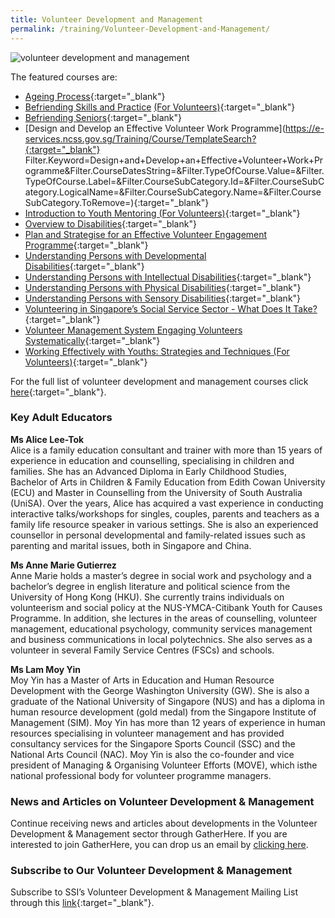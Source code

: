 ```yaml
---
title: Volunteer Development and Management
permalink: /training/Volunteer-Development-and-Management/
---
```

![volunteer development and management](/images/training/Volunteer_SSI_header-banner-757-x-239px8.jpg)

The featured courses are:   
-   [Ageing Process](https://www.learningcloud.sg/pages/coursedescription.jsf?courseId=900993&catalogId=1700&templateId=-1){:target="_blank"}   
-   [Befriending Skills and Practice](https://e-services.ncss.gov.sg/Training/Course/TemplateSearch?Keyword=Befriending+Skills+and+Practice) [(For Volunteers)](https://e-services.ncss.gov.sg/Training/Course/TemplateSearch?Keyword=Befriending+Skills+and+Practice){:target="_blank"}   
-   [Befriending Seniors](https://www.learningcloud.sg/pages/coursedescription.jsf?courseId=918685&catalogId=1700){:target="_blank"}   
-   [Design and Develop an Effective Volunteer Work Programme](https://e-services.ncss.gov.sg/Training/Course/TemplateSearch?{:target="_blank"}   Filter.Keyword=Design+and+Develop+an+Effective+Volunteer+Work+Programme&Filter.CourseDatesString=&Filter.TypeOfCourse.Value=&Filter.TypeOfCourse.Label=&Filter.CourseSubCategory.Id=&Filter.CourseSubCategory.LogicalName=&Filter.CourseSubCategory.Name=&Filter.CourseSubCategory.ToRemove=){:target="_blank"}   
-   [Introduction to Youth Mentoring (For Volunteers)](https://e-services.ncss.gov.sg/Training/Course/TemplateSearch?Filter.Keyword=introduction+to+youth+mentoring&Filter.CourseDatesString=&Filter.TypeOfCourse.Value=&Filter.TypeOfCourse.Label=&Filter.CourseSubCategory.Id=&Filter.CourseSubCategory.LogicalName=&Filter.CourseSubCategory.Name=&Filter.CourseSubCategory.ToRemove=){:target="_blank"}   
-   [Overview to Disabilities](https://learningcloud.sg/pages/coursedescription.jsf?courseId=602626&catalogId=1700){:target="_blank"}   
-   [Plan and Strategise for an Effective Volunteer Engagement Programme](https://e-services.ncss.gov.sg/Training/Course/TemplateSearch?Filter.Keyword=plan+and+strategise&Filter.CourseDatesString=&Filter.TypeOfCourse.Value=&Filter.TypeOfCourse.Label=&Filter.CourseSubCategory.Id=&Filter.CourseSubCategory.LogicalName=&Filter.CourseSubCategory.Name=&Filter.CourseSubCategory.ToRemove=){:target="_blank"}   
-   [Understanding Persons with Developmental Disabilities](https://learningcloud.sg/pages/coursedescription.jsf?courseId=607793&catalogId=1700){:target="_blank"}   
-   [Understanding Persons with Intellectual Disabilities](https://learningcloud.sg/pages/coursedescription.jsf?courseId=751912&catalogId=1700){:target="_blank"}   
-   [Understanding Persons with Physical Disabilities](https://learningcloud.sg/pages/coursedescription.jsf?courseId=609000&catalogId=1700){:target="_blank"}   
-   [Understanding Persons with Sensory Disabilities](https://learningcloud.sg/pages/coursedescription.jsf?courseId=609443&catalogId=1700){:target="_blank"}   
-   [Volunteering in Singapore’s Social Service Sector - What Does It Take?](https://e-services.ncss.gov.sg/Training/Course/TemplateSearch?Filter.Keyword=volunteering+in+singapore&Filter.CourseDatesString=&Filter.TypeOfCourse.Value=&Filter.TypeOfCourse.Label=&Filter.CourseSubCategory.Id=&Filter.CourseSubCategory.LogicalName=&Filter.CourseSubCategory.Name=&Filter.CourseSubCategory.ToRemove=){:target="_blank"}   
-   [Volunteer Management System Engaging Volunteers Systematically](https://e-services.ncss.gov.sg/Training/Course/TemplateSearch?Keyword=Volunteer+Management+System+-+Engaging+Volunteers+Systematically){:target="_blank"}   
-   [Working Effectively with Youths: Strategies and Techniques (For Volunteers)](https://e-services.ncss.gov.sg/Training/Course/TemplateSearch?Filter.Keyword=Working+Effectively+with+Youths%3A+Strategies+and+techniques&Filter.CourseDatesString=&Filter.TypeOfCourse.Value=&Filter.TypeOfCourse.Label=&Filter.CourseSubCategory.Id=&Filter.CourseSubCategory.LogicalName=&Filter.CourseSubCategory.Name=&Filter.CourseSubCategory.ToRemove=){:target="_blank"}   
  
For the full list of volunteer development and management courses click [here](https://e-services.ncss.gov.sg/Training/Course/TemplateSearch?Filter.Keyword=&Filter.CourseDatesString=&Filter.TypeOfCourse.Value=&Filter.TypeOfCourse.Label=&Filter.CourseSubCategory.Id=fef837bd-290c-e611-810d-000c29e3b091&Filter.CourseSubCategory.LogicalName=nis_coursesubcategory&Filter.CourseSubCategory.Name=Volunteer+Development&Filter.CourseSubCategory.ToRemove=){:target="_blank"}.  

### Key Adult Educators
**Ms Alice Lee-Tok**   
Alice is a family education consultant and trainer with more than 15 years of experience in education and counselling, specialising in children and families. She has an Advanced Diploma in Early Childhood Studies, Bachelor of Arts in Children & Family Education from Edith Cowan University (ECU) and Master in Counselling from the University of South Australia (UniSA). Over the years, Alice has acquired a vast experience in conducting interactive talks/workshops for singles, couples, parents and teachers as a family life resource speaker in various settings. She is also an experienced counsellor in personal developmental and family-related issues such as parenting and marital issues, both in Singapore and China.

**Ms Anne Marie Gutierrez**   
Anne Marie holds a master’s degree in social work and psychology and a bachelor’s degree in english literature and political science from the University of Hong Kong (HKU). She currently trains individuals on volunteerism and social policy at the NUS-YMCA-Citibank Youth for Causes Programme. In addition, she lectures in the areas of counselling, volunteer management, educational psychology, community services management and business communications in local polytechnics. She also serves as a volunteer in several Family Service Centres (FSCs) and schools.
 

**Ms Lam Moy Yin**   
Moy Yin has a Master of Arts in Education and Human Resource Development with the George Washington University (GW). She is also a graduate of the National University of Singapore (NUS) and has a diploma in human resource development (gold medal) from the Singapore Institute of Management (SIM). Moy Yin has more than 12 years of experience in human resources specialising in volunteer management and has provided consultancy services for the Singapore Sports Council (SSC) and the National Arts Council (NAC). Moy Yin is also the co-founder and vice president of Managing & Organising Volunteer Efforts (MOVE), which isthe national professional body for volunteer programme managers.

### News and Articles on Volunteer Development & Management
Continue receiving news and articles about developments in the Volunteer Development & Management sector through GatherHere. If you are interested to join GatherHere, you can drop us an email by [clicking here](mailto:techservices1@gatherhere.sg).

### Subscribe to Our Volunteer Development & Management
Subscribe to SSI’s Volunteer Development & Management Mailing List through this  [link](https://form.gov.sg/5f19b06fd034a60011cd0c4e){:target="_blank"}.

